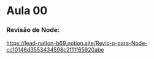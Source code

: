# Aula 00

### Revisão de Node:

https://lead-nation-b69.notion.site/Revis-o-para-Node-cc10146d3553434598c2f11f65920abe


